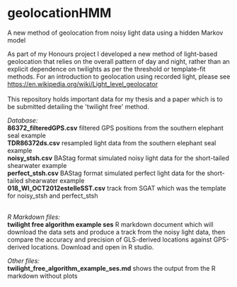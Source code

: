 # geolocationHMM
A new method of geolocation from noisy light data using a hidden Markov model

As part of my Honours project I developed a new method of light-based geolocation that relies on the overall pattern of day and night,
rather than an explicit dependence on twilights as per the threshold or template-fit methods. For an introduction to geolocation
using recorded light, please see https://en.wikipedia.org/wiki/Light_level_geolocator<br><br>
This repository holds important data for my thesis and a paper which is to be submitted detailing the 'twilight free' method.<br>

*Database:*<br>
**86372_filteredGPS.csv**   filtered GPS positions from the southern elephant seal example<br>
**TDR86372ds.csv**            resampled light data from the southern elephant seal example<br>
**noisy_stsh.csv**            BAStag format simulated noisy light data for the short-tailed shearwater example<br>
**perfect_stsh.csv**         BAStag format simulated perfect light data for the short-tailed shearwater example<br>
**018_WI_OCT2012estelleSST.csv**    track from SGAT which was the template for noisy_stsh and perfect_stsh<br><br>

*R Markdown files:*<br>
**twilight free algorithm example ses**   R markdown document which will download the data sets and produce a track from the noisy
                          light data, then compare the accuracy and precision of GLS-derived locations against GPS-derived locations. Download and open in R studio.<br>
                          
*Other files:*<br>
**twilight_free_algorithm_example_ses.md**  shows the output from the R markdown without plots
